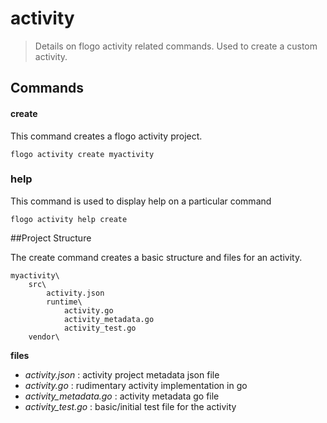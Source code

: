 # activity
> Details on flogo activity related commands.  Used to create a custom activity.

## Commands
#### create
This command creates a flogo activity project.
	
	flogo activity create myactivity
	 	 

### help
This command is used to display help on a particular command
	
	flogo activity help create

##Project Structure

The create command creates a basic structure and files for an activity.


	myactivity\
		src\
			activity.json
			runtime\
				activity.go
				activity_metadata.go
				activity_test.go
		vendor\

**files**

- *activity.json* : activity project metadata json file
- *activity.go*   : rudimentary activity implementation in go
- *activity_metadata.go* : activity metadata go file
- *activity_test.go* : basic/initial test file for the activity

		